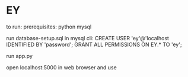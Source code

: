 # EY
to run:
prerequisites:
  python
  mysql

run database-setup.sql
in mysql cli:
  CREATE USER 'ey'@'localhost IDENTIFIED BY 'password';
  GRANT ALL PERMISSIONS ON EY.* TO 'ey';

run app.py

open localhost:5000 in web browser and use
